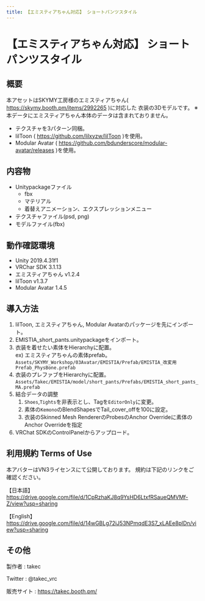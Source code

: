 ```yaml
---
title: 【エミスティアちゃん対応】 ショートパンツスタイル
---
```

# 【エミスティアちゃん対応】 ショートパンツスタイル

## 概要
本アセットはSKYMY工房様のエミスティアちゃん( https://skymy.booth.pm/items/2992265 )に対応した
衣装の3Dモデルです。
※本データにエミスティアちゃん本体のデータは含まれておりません。

* テクスチャを3パターン同梱。
* lilToon ( https://github.com/lilxyzw/lilToon )を使用。
* Modular Avatar ( https://github.com/bdunderscore/modular-avatar/releases )を使用。

## 内容物
- Unitypackageファイル
  - fbx
  - マテリアル
  - 着替えアニメーション、エクスプレッションメニュー
- テクスチャファイル(psd, png)
- モデルファイル(fbx)

## 動作確認環境
* Unity 2019.4.31f1
* VRChar SDK 3.1.13
* エミスティアちゃん v1.2.4
* lilToon v1.3.7
* Modular Avatar 1.4.5

## 導入方法
1. lilToon, エミスティアちゃん, Modular Avatarのパッケージを先にインポート。
2. EMISTIA_short_pants.unitypackageをインポート。
3. 衣装を着せたい素体をHierarchyに配置。  
   ex) エミスティアちゃんの素体prefab。  
   `Assets/SKYMY_Workshop/03Avatar/EMISTIA/Prefab/EMISTIA_改変用Prefab_PhysBone.prefab`
4. 衣装のプレファブをHierarchyに配置。
   `Assets/Takec/EMISTIA/model/short_pants/Prefabs/EMISTIA_short_pants_MA.prefab`
5. 結合データの調整
   1. `Shoes`,`Tights`を非表示とし、Tagを`EditorOnly`に変更。
   2. 素体の`Kemono`のBlendShapesでTail_cover_offを100に設定。
   3. 衣装のSkinned Mesh RendererのProbesのAnchor Overrideに素体のAnchor Overrideを指定
6. VRChat SDKのControlPanelからアップロード。

## 利用規約 Terms of Use
本アバターはVN3ライセンスにて公開しております。
規約は下記のリンクをご確認ください。

【日本語】
https://drive.google.com/file/d/1CpRzhaKJ8q9YsHD6LtxfRSaueQMVMf-Z/view?usp=sharing

【English】
https://drive.google.com/file/d/14wGBLg72iJ53NPmqdE3S7_xLAEe8plDn/view?usp=sharing

## その他
製作者
: takec

Twitter
: @takec_vrc

販売サイト
: https://takec.booth.pm/
